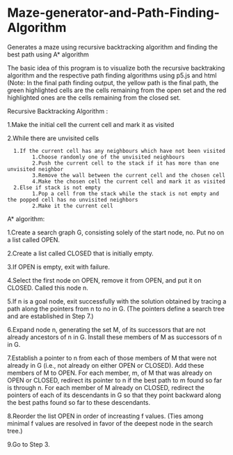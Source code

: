# Maze-generator-and-Path-Finding-Algorithm
Generates a maze using recursive backtracking algorithm and finding the best path using A* algorithm

The basic idea of this program is to visualize both the recursive backtraking algorithm and the respective path finding algorithms
using p5.js and html
(Note: In the final path finding output, the yellow path is the final path, the green highlighted cells are the cells remaining from the open set and the red highlighted ones are the cells remaining from the closed set.




Recursive Backtracking Algorithm :
 
 1.Make the initial cell the current cell and mark it as visited
 
 2.While there are unvisited cells
      
      1.If the current cell has any neighbours which have not been visited
            1.Choose randomly one of the unvisited neighbours
            2.Push the current cell to the stack if it has more than one unvisited neighbor
            3.Remove the wall between the current cell and the chosen cell
            4.Make the chosen cell the current cell and mark it as visited
      2.Else if stack is not empty
            1.Pop a cell from the stack while the stack is not empty and the popped cell has no unvisited neighbors
            2.Make it the current cell
            
            







A* algorithm:

1.Create a search graph G, consisting solely of the start node, no. Put no on a list called OPEN.

2.Create a list called CLOSED that is initially empty.

3.If OPEN is empty, exit with failure.

4.Select the first node on OPEN, remove it from OPEN, and put it on CLOSED. Called this node n.

5.If n is a goal node, exit successfully with the solution obtained by tracing a path along the pointers from n to no in G. (The pointers  define a search tree and are established in Step 7.)

6.Expand node n, generating the set M, of its successors that are not already ancestors of n in G. Install these members of M as      successors of n in G.

7.Establish a pointer to n from each of those members of M that were not already in G (i.e., not already on either OPEN or CLOSED). Add    these members of M to OPEN. For each member, m, of M that was already on OPEN or CLOSED, redirect its pointer to n if the best path to m found so far is through n. For each member of M already on CLOSED, redirect the pointers of each of its descendants in G so that they point backward along the best paths found so far to these descendants.

8.Reorder the list OPEN in order of increasting f values. (Ties among minimal f values are resolved in favor of the deepest node in the search tree.)

9.Go to Step 3.
